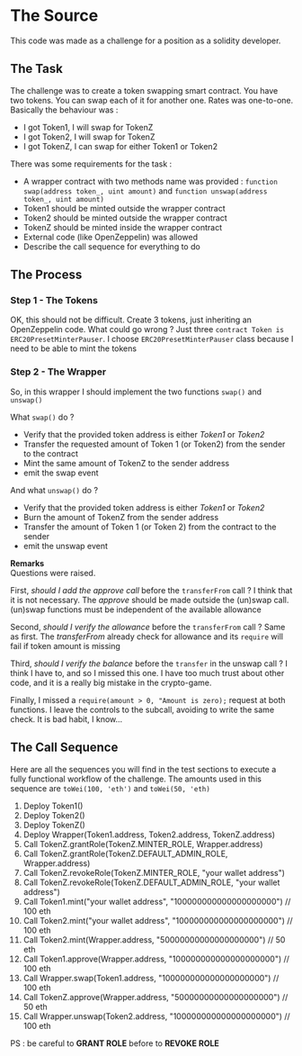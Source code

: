 # The Source

This code was made as a challenge for a position as a solidity developer.

## The Task

The challenge was to create a token swapping smart contract. You have two tokens. You can swap each of it for another one. Rates was one-to-one. Basically the behaviour was :

* I got Token1, I will swap for TokenZ
* I got Token2, I will swap for TokenZ
* I got TokenZ, I can swap for either Token1 or Token2

There was some requirements for the task :

* A wrapper contract with two methods name was provided : `function swap(address token_, uint amount)` and `function unswap(address token_, uint amount)`
* Token1 should be minted outside the wrapper contract
* Token2 should be minted outside the wrapper contract
* TokenZ should be minted inside the wrapper contract
* External code (like OpenZeppelin) was allowed
* Describe the call sequence for everything to do

## The Process

### Step 1 - The Tokens

OK, this should not be difficult. Create 3 tokens, just inheriting an OpenZeppelin code. What could go wrong ?
Just three `contract Token is ERC20PresetMinterPauser`. I choose `ERC20PresetMinterPauser` class because I need to be able to mint the tokens

### Step 2 - The Wrapper

So, in this wrapper I should implement the two functions `swap()` and `unswap()`

What `swap()` do ?

* Verify that the provided token address is either _Token1_ or _Token2_
* Transfer the requested amount of Token 1 (or Token2) from the sender to the contract
* Mint the same amount of TokenZ to the sender address
* emit the swap event

And what `unswap()` do ?

* Verify that the provided token address is either _Token1_ or _Token2_
* Burn the amount of TokenZ from the sender address
* Transfer the amount of Token 1 (or Token 2) from the contract to the sender
* emit the unswap event

**Remarks**  
Questions were raised.

First, _should I add the approve call_ before the `transferFrom` call ?
I think that it is not necessary. The _approve_ should be made outside the (un)swap call. (un)swap functions must be independent of the available allowance

Second, _should I verify the allowance_ before the `transferFrom` call ?
Same as first. The _transferFrom_ already check for allowance and its `require` will fail if token amount is missing

Third, _should I verify the balance_ before the `transfer` in the unswap call ?
I think I have to, and so I missed this one. I have too much trust about other code, and it is a really big mistake in the crypto-game.

Finally, I missed a `require(amount > 0, "Amount is zero);` request at both functions. I leave the controls to the subcall, avoiding to write the same check.
It is bad habit, I know...

## The Call Sequence

Here are all the sequences you will find in the test sections to execute a fully functional workflow of the challenge.
The amounts used in this sequence are `toWei(100, 'eth')` and `toWei(50, 'eth)`

1. Deploy Token1()
2. Deploy Token2()
3. Deploy TokenZ()
4. Deploy Wrapper(Token1.address, Token2.address, TokenZ.address)
5. Call TokenZ.grantRole(TokenZ.MINTER_ROLE, Wrapper.address)
6. Call TokenZ.grantRole(TokenZ.DEFAULT_ADMIN_ROLE, Wrapper.address)
7. Call TokenZ.revokeRole(TokenZ.MINTER_ROLE, "your wallet address")
8. Call TokenZ.revokeRole(TokenZ.DEFAULT_ADMIN_ROLE, "your wallet address")
9. Call Token1.mint("your wallet address", "100000000000000000000") // 100 eth
10. Call Token2.mint("your wallet address", "100000000000000000000") // 100 eth
11. Call Token2.mint(Wrapper.address, "50000000000000000000") // 50 eth
12. Call Token1.approve(Wrapper.address, "100000000000000000000") // 100 eth
13. Call Wrapper.swap(Token1.address, "100000000000000000000") // 100 eth
14. Call TokenZ.approve(Wrapper.address, "50000000000000000000") // 50 eth
15. Call Wrapper.unswap(Token2.address, "100000000000000000000") // 100 eth

PS : be careful to **GRANT ROLE** before to **REVOKE ROLE**
